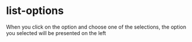 # list-options
When you click on the option and choose one of the selections, the option you selected will be presented on the left
